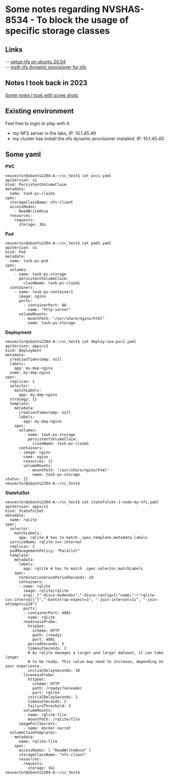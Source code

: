 # Some notes regarding NVSHAS-8534 - To block the usage of specific storage classes

## Links

-- [setup nfs on ubuntu 20.04](https://www.digitalocean.com/community/tutorials/how-to-set-up-an-nfs-mount-on-ubuntu-20-04)  
-- [instll nfs dynamic provisioner for nfs](https://fabianlee.org/2022/01/12/kubernetes-nfs-mount-using-dynamic-volume-and-storage-class/)

## Notes I took back in 2023

[Some notes I took with scree shots](./materials/How-to-Set-Up-an-NFS-Server-on-Ubuntu.pdf)

## Existing environment

Feel free to login to play with it.

- my NFS server in the labs, IP: 10.1.45.49
- my cluster has install the nfs dynamic provisioner installed. IP: 10.1.45.40

## Some yaml

**PVC**

```
neuvector@ubuntu2204-A:~/sc_test$ cat pvc1.yaml
apiVersion: v1
kind: PersistentVolumeClaim
metadata:
  name: task-pv-claim1
spec:
  storageClassName: nfs-client
  accessModes:
    - ReadWriteOnce
  resources:
    requests:
      storage: 3Gi
```

**Pod**

```
neuvector@ubuntu2204-A:~/sc_test$ cat pod1.yaml
apiVersion: v1
kind: Pod
metadata:
  name: task-pv-pod
spec:
  volumes:
    - name: task-pv-storage
      persistentVolumeClaim:
        claimName: task-pv-claim1
  containers:
    - name: task-pv-container1
      image: nginx
      ports:
        - containerPort: 80
          name: "http-server"
      volumeMounts:
        - mountPath: "/usr/share/nginx/html"
          name: task-pv-storage
```

**Deployment**

```
neuvector@ubuntu2204-A:~/sc_test$ cat deploy-use-pvc1.yaml
apiVersion: apps/v1
kind: Deployment
metadata:
  creationTimestamp: null
  labels:
    app: my-dep-nginx
  name: my-dep-nginx
spec:
  replicas: 1
  selector:
    matchLabels:
      app: my-dep-nginx
  strategy: {}
  template:
    metadata:
      creationTimestamp: null
      labels:
        app: my-dep-nginx
    spec:
      volumes:
        - name: task-pv-storage
          persistentVolumeClaim:
            claimName: task-pv-claim1
      containers:
      - image: nginx
        name: nginx
        resources: {}
        volumeMounts:
          - mountPath: "/usr/share/nginx/html"
            name: task-pv-storage
status: {}
neuvector@ubuntu2204-A:~/sc_test$
```

**StatefulSet**

```
neuvector@ubuntu2204-A:~/sc_test$ cat statefulset-1-node-my-nfs.yaml
apiVersion: apps/v1
kind: StatefulSet
metadata:
  name: rqlite
spec:
  selector:
    matchLabels:
      app: rqlite # has to match .spec.template.metadata.labels
  serviceName: rqlite-svc-internal
  replicas: 1
  podManagementPolicy: "Parallel"
  template:
    metadata:
      labels:
        app: rqlite # has to match .spec.selector.matchLabels
    spec:
      terminationGracePeriodSeconds: 10
      containers:
      - name: rqlite
        image: rqlite/rqlite
        args: ["-disco-mode=dns","-disco-config={\"name\":\"rqlite-svc-internal\"}","-bootstrap-expect=1", "-join-interval=1s", "-join-attempts=120"]
        ports:
        - containerPort: 4001
          name: rqlite
        readinessProbe:
          httpGet:
            scheme: HTTP
            path: /readyz
            port: 4001
          periodSeconds: 5
          timeoutSeconds: 2
          # As rqlite manages a larger and larger dataset, it can take longer
          # to be ready. This value may need to increase, depending on your experience.
          initialDelaySeconds: 10
        livenessProbe:
          httpGet:
            scheme: HTTP
            path: /readyz?noleader
            port: rqlite
          initialDelaySeconds: 2
          timeoutSeconds: 2
          failureThreshold: 3
        volumeMounts:
        - name: rqlite-file
          mountPath: /rqlite/file
      imagePullSecrets:
        - name: docker-secret
  volumeClaimTemplates:
  - metadata:
      name: rqlite-file
    spec:
      accessModes: [ "ReadWriteOnce" ]
      storageClassName: "nfs-client"
      resources:
        requests:
          storage: 1Gi
neuvector@ubuntu2204-A:~/sc_test$
```
